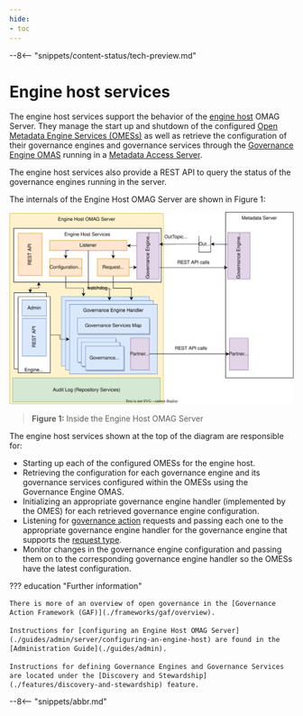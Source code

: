 ```yaml
---
hide:
- toc
---
```


<!-- SPDX-License-Identifier: CC-BY-4.0 -->
<!-- Copyright Contributors to the ODPi Egeria project 2020. -->

--8<-- "snippets/content-status/tech-preview.md"

# Engine host services

The engine host services support the behavior of the [engine host](./concepts/engine-host) OMAG Server.  They manage the start up and shutdown of the configured [Open Metadata Engine Services (OMESs)](./services/omes) as well as retrieve the configuration of their governance engines and governance services through the [Governance Engine OMAS](./services/omas/governance-engine/overview) running in a [Metadata Access Server](./concepts/metadata-access-server).

The engine host services also provide a REST API to query the status of the governance engines running in the server.

The internals of the Engine Host OMAG Server are shown in Figure 1:

![Figure 1](./services/omes/engine-services-engine-host-internals.svg)
> **Figure 1:** Inside the Engine Host OMAG Server

The engine host services shown at the top of the diagram are responsible for:

* Starting up each of the configured OMESs for the engine host.
* Retrieving the configuration for each governance engine and its governance services configured within the OMESs using the Governance Engine OMAS.
* Initializing an appropriate governance engine handler (implemented by the OMES) for each retrieved governance engine configuration.
* Listening for [governance action](./concepts/governance-action/overview) requests and passing each one to the appropriate governance engine handler for the governance engine that supports the [request type](./concepts/governance-request-type).  
* Monitor changes in the governance engine configuration and passing them on to the corresponding governance engine handler so the OMESs have the latest configuration.


??? education "Further information"

    There is more of an overview of open governance in the [Governance Action Framework (GAF)](./frameworks/gaf/overview).

    Instructions for [configuring an Engine Host OMAG Server](./guides/admin/server/configuring-an-engine-host) are found in the [Administration Guide](./guides/admin).

    Instructions for defining Governance Engines and Governance Services are located under the [Discovery and Stewardship](./features/discovery-and-stewardship) feature.

--8<-- "snippets/abbr.md"